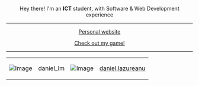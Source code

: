 <p align="center">Hey there! I'm an <b>ICT</b> student, with Software & Web Development experience</p>

---
<p align="center">
  <a href ="https://daniellazureanu.me/" target="_blank">Personal website</a>
</p>

<p align="center">
  <a href="https://daniellazureanu.github.io/Fishing_Incremental/" target="_blank">Check out my game!</a>
</p>

---
<table align="center">
  <tr>
    <td valign="middle">
      <img src="https://img.shields.io/badge/Discord-5865F2?style=for-the-badge&logo=discord&logoColor=white" alt="Image" />
    </td>
    <td valign="middle">
      <p>daniel_lm</p>
    </td>
    <td valign="middle">
      <img src="https://img.shields.io/badge/Instagram-E4405F?style=for-the-badge&logo=instagram&logoColor=white" alt="Image" />
    </td>
    <td valign="middle">
      <a href = "https://www.instagram.com/daniel.lazureanu/" target="_blank">daniel.lazureanu</a>
    </td>
  </tr>
</table>
